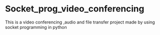 # Socket_prog_video_conferencing
This is a video conferencing ,audio and file transfer  project made by using socket programming in python 
